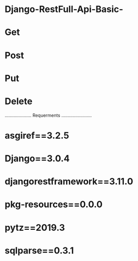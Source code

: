 # Django-RestFull-Api-Basic-
# Get
# Post
# Put
# Delete


..................... Requerments ........................
# asgiref==3.2.5
# Django==3.0.4
# djangorestframework==3.11.0
# pkg-resources==0.0.0
# pytz==2019.3
# sqlparse==0.3.1
